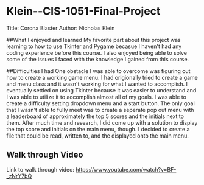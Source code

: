 # Klein--CIS-1051-Final-Project
Title: Corona Blaster
Author: Nicholas Klein

##What I enjoyed and learned
My favorite part about this project was learning to how to use Tkinter and Pygame becasue I haven't had any coding experience before this course. I also enjoyed being able to solve some of the issues I faced with the knowledge I gained from this course.

##Difficulties I had
One obstacle I was able to overcome was figuring out how to create a working game menu. I had origionally tried to create a game and menu class and it wasn't working for what I wanted to accomplish. I eventually settled on using Tkinter because it was easier to understand and I was able to utilize it to accomplish almost all of my goals. I was able to create a difficulty setting dropdown menu and a start button. The only goal that I wasn't able to fully meet was to create a seperate pop out menu with a leaderboard of approximately the top 5 scores and the initials next to them. After much time and research, I did come up with a solution to display the top score and initials on the main menu, though. I decided to create a file that could be read, written to, and the displayed onto the main menu.

## Walk through Video
Link to walk through video: https://www.youtube.com/watch?v=BF-_zNrY7bQ
